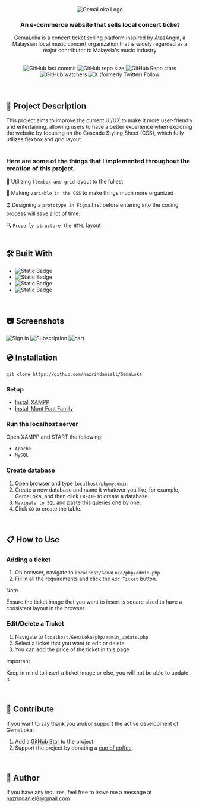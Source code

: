 <div align="center">
  <img alt="GemaLoka Logo" src="https://github.com/nazrindaniell/GemaLoka/assets/79645841/d752c8e8-f47e-4b5b-8af5-2059816c6668">
  <h3>An e-commerce website that sells local concert ticket</h3>
  <p>GemaLoka is a concert ticket selling platform inspired by AtasAngin, a Malaysian local music concert organization that is widely regarded as a major contributor to Malaysia's music industry</p>
  <br>
  <img alt="GitHub last commit" src="https://img.shields.io/github/last-commit/nazrindaniell/GemaLoka">
  <img alt="GitHub repo size" src="https://img.shields.io/github/repo-size/nazrindaniell/GemaLoka">
  <img alt="GitHub Repo stars" src="https://img.shields.io/github/stars/nazrindaniell/GemaLoka">
  <img alt="GitHub watchers" src="https://img.shields.io/github/watchers/nazrindaniell/GemaLoka">
  <img alt="X (formerly Twitter) Follow" src="https://img.shields.io/twitter/follow/zinniel_">  
</div>
<br>
<br>

## :scroll: Project Description
This project aims to improve the current UI/UX to make it more user-friendly and entertaining, allowing users to have a better experience when exploring the website by focusing on the Cascade Styling Sheet (CSS), which fully utilizes flexbox and grid layout.
<br>
<br>

### Here are some of the things that I implemented throughout the creation of this project.
:wrench: Utilizing `flexbox and grid` layout to the fullest

:file_folder: Making `variable in the CSS` to make things much more organized

:watch: Designing a `prototype in Figma` first before entering into the coding process will save a lot of time.

:mag: `Properly structure the HTML` layout
<br>
<br>

## 🛠️ Built With
<ul>
  <li><img alt="Static Badge" src="https://img.shields.io/badge/HTML5-%23000?style=for-the-badge&logo=HTML5&logoColor=%23E34F26&labelColor=%23fff&color=%23E34F26"></li>
  <li><img alt="Static Badge" src="https://img.shields.io/badge/CSS-%23000?style=for-the-badge&logo=CSS3&logoColor=%231572B6&labelColor=%23fff&color=%231572B6"></li>
  <li><img alt="Static Badge" src="https://img.shields.io/badge/PHP-%23000?style=for-the-badge&logo=PHP&logoColor=%23777BB4&labelColor=%23fff&color=%23777BB4"></li>
  <li><img alt="Static Badge" src="https://img.shields.io/badge/MySQL-white?style=for-the-badge&logo=MySQL&logoColor=%234479A1&labelColor=%23fff&color=%234479A1">
</ul>
<br>

## :camera: Screenshots
  <img alt="Sign in" src="https://github.com/nazrindaniell/GemaLoka/assets/79645841/402106a9-9561-4027-8c89-8b51ab9e6de8">
  <img alt="Subscription" src="https://github.com/nazrindaniell/GemaLoka/assets/79645841/1e769e6f-8a03-419c-93e8-44b0a18d5cf7">
  <img alt="cart" src="https://github.com/nazrindaniell/GemaLoka/assets/79645841/fdd564c7-2327-47d9-a4a2-9f311e4370fb">

## :cd: Installation
```
git clone https://github.com/nazrindaniell/GemaLoka
```

### Setup
<div>
  <ul>
    <li><a href="https://www.apachefriends.org/download.html">Install XAMPP</a></li>
    <li><a href="https://freemyfonts.com/mont-font-family">Install Mont Font Family</a></li>
  </ul>
</div>

### Run the localhost server
Open XAMPP and START the following:

- `Apache`
- `MySQL`

### Create database
1) Open browser and type `localhost/phpmyadmin`
2) Create a new database and name it whatever you like, for example, GemaLoka, and then click `CREATE` to create a database.
3) `Navigate to SQL` and paste this [queries](https://github.com/nazrindaniell/GemaLoka/files/14371920/gemaloka.tables.txt) one by one.
4) Click `GO` to create the table.
<br>

## :clipboard: How to Use

### Adding a ticket
1. On browser, navigate to `localhost/GemaLoka/php/admin.php`
2. Fill in all the requirements and click the `Add Ticket` button.
> [!NOTE]
> Ensure the ticket image that you want to insert is square sized to have a consistent layout in the browser.

### Edit/Delete a Ticket
1. Navigate to `localhost/GemaLoka/php/admin_update.php`
2. Select a ticket that you want to edit or delete
3. You can add the price of the ticket in this page
> [!IMPORTANT]
> Keep in mind to insert a ticket image or else, you will not be able to update it.
<br>

## :sunflower: Contribute
If you want to say thank you and/or support the active development of GemaLoka:

1. Add a [GitHub Star](https://github.com/nazrindaniell/GemaLoka) to the project.
2. Support the project by donating a [cup of coffee](https://www.buymeacoffee.com/nazrindaniell).
<br>

## :bust_in_silhouette: Author
If you have any inquires, feel free to leave me a message at nazrindaniel8@gmail.com


